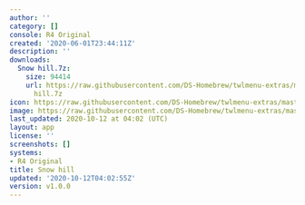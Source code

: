 ```yaml
---
author: ''
category: []
console: R4 Original
created: '2020-06-01T23:44:11Z'
description: ''
downloads:
  Snow hill.7z:
    size: 94414
    url: https://raw.githubusercontent.com/DS-Homebrew/twlmenu-extras/master/_nds/TWiLightMenu/r4menu/themes/Snow
      hill.7z
icon: https://raw.githubusercontent.com/DS-Homebrew/twlmenu-extras/master/unistore/icons/r4.png
image: https://raw.githubusercontent.com/DS-Homebrew/twlmenu-extras/master/unistore/icons/r4.png
last_updated: 2020-10-12 at 04:02 (UTC)
layout: app
license: ''
screenshots: []
systems:
- R4 Original
title: Snow hill
updated: '2020-10-12T04:02:55Z'
version: v1.0.0
---
```

